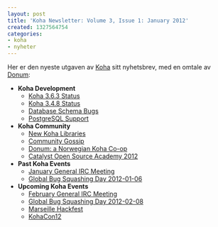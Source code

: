 ```yaml
---
layout: post
title: 'Koha Newsletter: Volume 3, Issue 1: January 2012'
created: 1327564754
categories:
- koha
- nyheter
---
```

<p>Her er den nyeste utgaven av <a href="http://koha-community.org/">Koha</a> sitt nyhetsbrev, med en omtale av <a href="http://donum.no/">Donum</a>:</p>

<ul xmlns="http://www.w3.org/1999/xhtml">
<li><strong>Koha Development</strong>
<ul>
<li><a href="http://koha-community.org/koha-newsletter-volume-3-issue-1-january-2012#363">Koha 3.6.3 Status</a></li>
<li><a href="http://koha-community.org/koha-newsletter-volume-3-issue-1-january-2012#348">Koha 3.4.8 Status</a></li>
<li><a href="http://koha-community.org/koha-newsletter-volume-3-issue-1-january-2012#schema">Database Schema Bugs</a></li>
<li><a href="http://koha-community.org/koha-newsletter-volume-3-issue-1-january-2012#postgresql">PostgreSQL Support</a></li>
</ul>
</li>
<li><strong>Koha Community</strong>

<ul>
<li><a href="http://koha-community.org/koha-newsletter-volume-3-issue-1-january-2012#newlibs">New Koha Libraries</a></li>
<li><a href="http://koha-community.org/koha-newsletter-volume-3-issue-1-january-2012#gossip">Community Gossip</a></li>
<li><a href="http://koha-community.org/koha-newsletter-volume-3-issue-1-january-2012#donum">Donum: a Norwegian Koha Co-op</a></li>
<li><a href="http://koha-community.org/koha-newsletter-volume-3-issue-1-january-2012#academy">Catalyst Open Source Academy 2012</a></li>
</ul>
</li>
<li><strong>Past Koha Events</strong>
<ul>
<li><a href="http://koha-community.org/koha-newsletter-volume-3-issue-1-january-2012#mtgjan">January General IRC Meeting</a></li>
<li><a href="http://koha-community.org/koha-newsletter-volume-3-issue-1-january-2012#gbsdjan">Global Bug Squashing Day 2012-01-06</a></li>

</ul>
</li>
<li><strong>Upcoming Koha Events</strong>
<ul>
<li><a href="http://koha-community.org/koha-newsletter-volume-3-issue-1-january-2012#mtgfeb">February General IRC Meeting</a></li>
<li><a href="http://koha-community.org/koha-newsletter-volume-3-issue-1-january-2012#gbsdfeb">Global Bug Squashing Day 2012-02-08</a></li>
<li><a href="http://koha-community.org/koha-newsletter-volume-3-issue-1-january-2012#hackfest">Marseille Hackfest</a></li>
<li><a href="http://koha-community.org/koha-newsletter-volume-3-issue-1-january-2012#kohacon12">KohaCon12</a></li>
</ul>
</li>
</ul>

